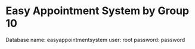 # Easy Appointment System by Group 10

Database name: easyappointmentsystem
user: root
password: password
